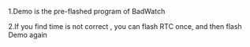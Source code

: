 1.Demo is the pre-flashed program of BadWatch

2.If you find time is not correct , you can flash RTC once, and then flash Demo again
